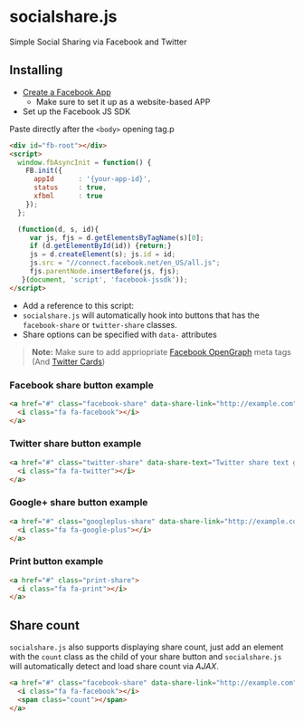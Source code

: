 # socialshare.js

Simple Social Sharing via Facebook and Twitter

## Installing

* [Create a Facebook App](https://developer.facebook.com)
	* Make sure to set it up as a website-based APP
* Set up the Facebook JS SDK

Paste directly after the `<body>` opening tag.p
```html
<div id="fb-root"></div>
<script>
  window.fbAsyncInit = function() {
    FB.init({
      appId      : '{your-app-id}',
      status     : true,
      xfbml      : true
    });
  };

  (function(d, s, id){
     var js, fjs = d.getElementsByTagName(s)[0];
     if (d.getElementById(id)) {return;}
     js = d.createElement(s); js.id = id;
     js.src = "//connect.facebook.net/en_US/all.js";
     fjs.parentNode.insertBefore(js, fjs);
   }(document, 'script', 'facebook-jssdk'));
</script>
```

* Add a reference to this script: <script language="javascript" src="/js/socialshare.js"></script>
* `socialshare.js` will automatically hook into buttons that has the `facebook-share` or `twitter-share` classes.
* Share options can be specified with `data-` attributes

> **Note:** Make sure to add appriopriate [Facebook OpenGraph](http://davidwalsh.name/facebook-meta-tags) meta tags (And [Twitter Cards](https://dev.twitter.com/docs/cards))

### Facebook share button example
```html
<a href="#" class="facebook-share" data-share-link="http://example.com" data-share-caption="Facebook caption goes here">
  <i class="fa fa-facebook"></i>
</a>
```

### Twitter share button example
```html
<a href="#" class="twitter-share" data-share-text="Twitter share text goes here">
  <i class="fa fa-twitter"></i>
</a>
```

### Google+ share button example
```html
<a href="#" class="googleplus-share" data-share-link="http://example.com">
  <i class="fa fa-google-plus"></i>
</a>
```

### Print button example
```html
<a href="#" class="print-share">
  <i class="fa fa-print"></i>
</a>
```

## Share count

`socialshare.js` also supports displaying share count, just add an element with the `count` class as the child of your share button and `socialshare.js` will automatically detect and load share count via *AJAX*.

```html
<a href="#" class="facebook-share" data-share-link="http://example.com" data-share-caption="Facebook caption goes here">
  <i class="fa fa-facebook"></i>
  <span class="count"></span>
</a>
```